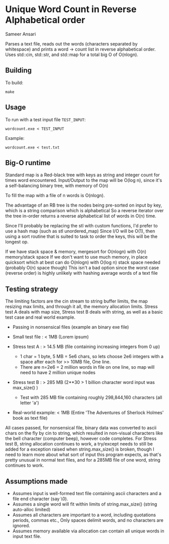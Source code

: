 Unique Word Count in Reverse Alphabetical order
===
Sameer Ansari

Parses a text file, reads out the words (characters separated by whitespace) and prints a word -> count list in reverse alphabetical order. Uses std::cin, std::str, and std::map for a total big O of O(nlogn).

Building
---
To build:

	make


Usage
---
To run with a test input file `TEST_INPUT`: 
	
	wordcount.exe < TEST_INPUT

Example:
	
	wordcount.exe < test.txt

Big-O runtime
---
Standard map is a Red-black tree with keys as string and integer count for times word encountered.
Input/Output to the map will be O(log n), since it's a self-balancing binary tree, with memory of O(n)

To fill the map with a file of n words is O(nlogn).

The advantage of an RB tree is the nodes being pre-sorted on input by key, which is a string comparison which is alphabetical
So a reverse iterator over the tree in-order returns a reverse alphabetical list of words in O(n) time.

Since I'll probably be replacing the stl with custom functions, I'd prefer to use a hash map (such as stl unordered_map)
Since I/O will be O(1), then using a sort routine that is suited to task to order the keys, this will be the longest op.

If we have stack space & memory, mergesort for O(nlogn) with O(n) memory/stack space
If we don't want to use much memory, in place quicksort which at best can do O(nlogn) with O(log n) stack space needed (probably O(n) space though)
	This isn't a bad option since the worst case (reverse order) is highly unlikely with hashing average words of a text file


Testing strategy
---
The limiting factors are the cin stream to string buffer limits, the map resizing max limits, and through it all, the memory allocation limits. Stress test A deals with map size, Stress test B deals with string, as well as a basic test case and real world example.

* Passing in nonsensical files (example an binary exe file)

* Small test file :    < 1MB    (Lorem ipsum)

* Stress test A :      > 14.5 MB  (file containing increasing integers from 0 up)
	* 1 char = 1 byte, 5 MB = 5e6 chars, so lets choose 2e6 integers with a space after each for >> 10MB file, One line.
	* There are n=2e6 = 2 million words in file on one line, so map will need to have 2 million unique nodes

* Stress test B :      > 285 MB (2**30 > 1 billion character word input was max_size() )
	* Test with 285 MB file containing roughly 298,844,160 characters (all letter 'a')

* Real-world example:  < 1MB    (Entire 'The Adventures of Sherlock Holmes' book as text file)

All cases passed, for nonsensical file, binary data was converted to ascii chars on the fly by cin to string, which resulted in non-visual characters like the bell character (computer beep), however code completes. For Stress test B, string allocation continues to work, a try/except needs to still be added for a exception raised when string.max_size() is broken, though I need to learn more about what sort of input this program expects, as that's pretty unusual in normal text files, and for a 285MB file of one word, string continues to work.


Assumptions made
---
* Assumes input is well-formed text file containing ascii characters and a file end character (say \0).
* Assumes a single word will fit within limits of string.max_size() (string auto-alloc limited)
* Assumes all characters are important to a word, including quotations periods, commas etc., Only spaces delimit words, and no characters are ignored.
* Assumes memory available via allocation can contain all unique words in input text file.

